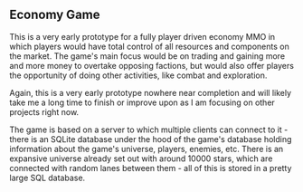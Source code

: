 ## Economy Game

This is a very early prototype for a fully player driven economy MMO in which players would have total control of all resources and components on the market.
The game's main focus would be on trading and gaining more and more money to overtake opposing factions, but would also offer players the opportunity of doing other activities,
like combat and exploration.

Again, this is a very early prototype nowhere near completion and will likely take me a long time to finish or improve upon as I am focusing on other projects right now.

The game is based on a server to which multiple clients can connect to it - there is an SQLite database under the hood of the game's database holding information about the 
game's universe, players, enemies, etc. 
There is an expansive universe already set out with around 10000 stars, which are connected with random lanes between them - all of this is stored in a pretty large SQL database.
